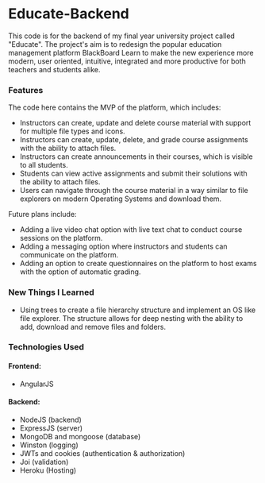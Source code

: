 # Educate-Backend

This code is for the backend of my final year university project called "Educate". The project's aim is to redesign the popular education management platform BlackBoard Learn to make the new experience more modern, user oriented, intuitive, integrated and more productive for both teachers and students alike.

### Features
The code here contains the MVP of the platform, which includes: 

- Instructors can create, update and delete course material with support for multiple file types and icons.
- Instructors can create, update, delete, and grade course assignments with the ability to attach files.
- Instructors can create announcements in their courses, which is visible to all students.
- Students can view active assignments and submit their solutions with the ability to attach files.
- Users can navigate through the course material in a way similar to file explorers on modern Operating Systems and download them.

Future plans include:
- Adding a live video chat option with live text chat to conduct course sessions on the platform.
- Adding a messaging option where instructors and students can communicate on the platform.
- Adding an option to create questionnaires on the platform to host exams with the option of automatic grading.

### New Things I Learned
- Using trees to create a file hierarchy structure and implement an OS like file explorer. The structure allows for deep nesting with the ability to add, download and remove files and folders.


### Technologies Used
#### Frontend: 
- AngularJS

#### Backend:
- NodeJS (backend)
- ExpressJS (server)
- MongoDB and mongoose (database)
- Winston (logging)
- JWTs and cookies (authentication & authorization)
- Joi (validation)
- Heroku (Hosting)
